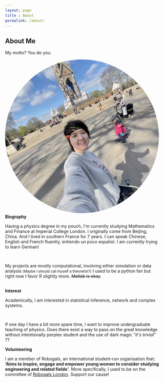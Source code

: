 ```yaml
---
layout: page
title : About
permalink: /about/
---
```


<h2>About Me</h2>
<p>My motto? You do you.</p>
<img src="https://github.com/yichen96/yichen96.github.io/blob/master/profilepic.jpeg" alt="ProfilePic" style="border-radius: 50%">
<br>
<div class="manual-post">
  <div class="manual manual-title">
  <strong>Biography</strong>
  </div>
<p>  <div class="manual-content">

<p>Having a physics degree in my pouch, I'm currently studying Mathematics and Finance at Imperial College London. I originally come from Beijing, China. And I lived in southern France for 7 years. I can speak Chinese, English and French fluently, entiendo un poco español. I am currently trying to learn German! </p>
<br>
<p>My projects are mostly computational, involving either simulation or data analysis <small>(Maybe I should call myself a theoretist?)</small> I used to be a python fan but right now I favor R slightly more. <s>Matlab is okay</s>.</p>
<br>
</div>

<div class="manual manual-title">
  <strong>Interest</strong>
  </div>
<p>  <div class="manual-content">
<p>Academically, I am interested in statistical inference, network and complex systems.</p>
  <br>
<p>If one day I have a bit more spare time, I want to improve undergraduate teaching of physics. Does there exist a way to pass on the great knowledge without intentionally perplex student and the use of dark magic <i>"it's trivial"</i> ??</p>

</div>

<div class="manual manual-title">
  <strong>Volunteering</strong>
  </div>
<p>  <div class="manual-content">
<p>I am a member of Robogals, an international student-run organisation that: <b>‘Aims to inspire, engage and empower young women to consider studying engineering and related fields’</b>. More specifically, I used to be on the committee of <a href="https://union.ic.ac.uk/cag/robogals">Robogals London</a>. Support our cause!</p>
</div>
